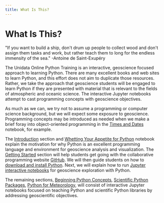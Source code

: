 ```yaml
---
title: What Is This?
---
```

# What Is This?

"If you want to build a ship, don't drum up people to collect wood and don't assign them tasks and work, but rather teach them to long for the endless immensity of the sea." -Antoine de Saint-Exupéry

The Unidata Online Python Training is an interactive, geoscience focused approach to learning Python. There are many excellent books and web sites to learn Python, and this effort does not aim to duplicate those resources. Rather, we take the approach that geoscience students will be engaged to learn Python if they are presented with material that is relevant to the fields of atmospheric and oceanic science. The interactive Jupyter notebooks attempt to cast programming concepts with geoscience objectives.

As much as we can, we try not to assume a programming or computer science background, but we will expect some exposure to geoscience. Programming concepts may be introduced as needed when we make a brief foray into object-oriented programming in the [Times and Dates](https://nbviewer.jupyter.org/github/Unidata/online-python-training/blob/master/notebooks/Times%20and%20Dates.ipynb) notebook, for example.

The [Introduction](http://unidata.github.io/online-python-training/index.html#introduction) section and [Whetting Your Appetite for Python](http://nbviewer.jupyter.org/github/Unidata/online-python-training/blob/master/notebooks/Whetting%2520Your%2520Appetite%2520for%2520Python.ipynb) notebook explain the motivation for why Python is an excellent programming language and environment for geoscience analysis and visualization. The [Getting Started](http://unidata.github.io/online-python-training/index.html#getting-started) section will help students get going with the collaborative programming website [GitHub](https://github.com/Unidata). We will then guide students on how to [download and install Python](http://unidata.github.io/online-python-training/index.html#getting-started). Next, we will explain how to run [Jupyter interactive notebooks](http://unidata.github.io/online-python-training/index.html#getting-started) for geoscience exploration with Python.

The remaining sections, [Beginning Python Concepts](http://unidata.github.io/online-python-training/index.html#beginning-python-concepts), [Scientific Python Packages](http://unidata.github.io/online-python-training/index.html#scientific-python-packages), [Python for Meteorology](http://unidata.github.io/online-python-training/index.html#python-for-meteorology), will consist of interactive Jupyter notebooks focused on teaching Python and scientific Python libraries by addressing geoscientific objectives.
